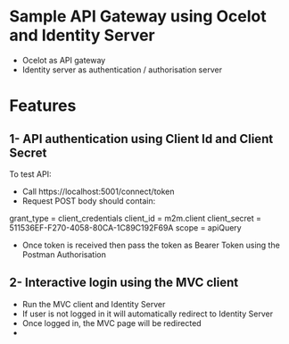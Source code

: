 # Sample API Gateway using Ocelot and Identity Server

- Ocelot as API gateway
- Identity server as authentication / authorisation server

# Features
## 1- API authentication using Client Id and Client Secret

To test API:
- Call https://localhost:5001/connect/token
- Request POST body should contain:

grant_type = client_credentials
client_id = m2m.client
client_secret = 511536EF-F270-4058-80CA-1C89C192F69A
scope = apiQuery

- Once token is received then pass the token as Bearer Token using the Postman Authorisation


## 2- Interactive login using the MVC client

- Run the MVC client and Identity Server
- If user is not logged in it will automatically redirect to Identity Server
- Once logged in, the MVC page will be redirected
-
